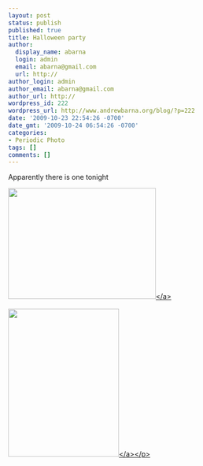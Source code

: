 ```yaml
---
layout: post
status: publish
published: true
title: Halloween party
author:
  display_name: abarna
  login: admin
  email: abarna@gmail.com
  url: http://
author_login: admin
author_email: abarna@gmail.com
author_url: http://
wordpress_id: 222
wordpress_url: http://www.andrewbarna.org/blog/?p=222
date: '2009-10-23 22:54:26 -0700'
date_gmt: '2009-10-24 06:54:26 -0700'
categories:
- Periodic Photo
tags: []
comments: []
---
```

<p>Apparently there is one tonight</p>
<p><a href="http:&#47;&#47;www.andrewbarna.org&#47;blog&#47;wp-content&#47;uploads&#47;2009&#47;10&#47;l_2048_1536_9CE55FBA-13C7-481A-B8B0-6A2A28209B4E.jpeg"><img src="http:&#47;&#47;www.andrewbarna.org&#47;blog&#47;wp-content&#47;uploads&#47;2009&#47;10&#47;l_2048_1536_9CE55FBA-13C7-481A-B8B0-6A2A28209B4E.jpeg" alt="" width="300" height="225" class="alignnone size-full wp-image-364" &#47;><&#47;a><br &#47;><br &#47;><a href="http:&#47;&#47;www.andrewbarna.org&#47;blog&#47;wp-content&#47;uploads&#47;2009&#47;10&#47;p_2048_1536_EDEB17E3-E0BE-4F9E-B0A7-6A97B8B8EAB2.jpeg"><img src="http:&#47;&#47;www.andrewbarna.org&#47;blog&#47;wp-content&#47;uploads&#47;2009&#47;10&#47;p_2048_1536_EDEB17E3-E0BE-4F9E-B0A7-6A97B8B8EAB2.jpeg" alt="" width="225" height="300" class="alignnone size-full wp-image-364" &#47;><&#47;a><&#47;p></p>
